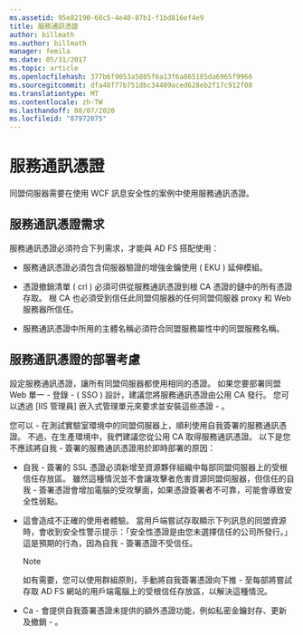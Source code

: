 ```yaml
---
ms.assetid: 95e82190-68c5-4e40-87b1-f1bd816ef4e9
title: 服務通訊憑證
author: billmath
ms.author: billmath
manager: femila
ms.date: 05/31/2017
ms.topic: article
ms.openlocfilehash: 377b6f9053a5805f6a13f6a865185da6965f9966
ms.sourcegitcommit: dfa48f77b751dbc34409aced628eb2f17c912f08
ms.translationtype: MT
ms.contentlocale: zh-TW
ms.lasthandoff: 08/07/2020
ms.locfileid: "87972075"
---
```

# <a name="service-communications-certificates"></a>服務通訊憑證

同盟伺服器需要在使用 WCF 訊息安全性的案例中使用服務通訊憑證。

## <a name="service-communication-certificate-requirements"></a>服務通訊憑證需求
服務通訊憑證必須符合下列需求，才能與 AD FS 搭配使用：

-   服務通訊憑證必須包含伺服器驗證的增強金鑰使用 \( EKU \) 延伸模組。

-   憑證撤銷清單 \( crl \) 必須可供從服務通訊憑證到根 CA 憑證的鏈中的所有憑證存取。 根 CA 也必須受到信任此同盟伺服器的任何同盟伺服器 proxy 和 Web 服務器所信任。

-   服務通訊憑證中所用的主體名稱必須符合同盟服務屬性中的同盟服務名稱。

## <a name="deployment-considerations-for-service-communication-certificates"></a>服務通訊憑證的部署考慮
設定服務通訊憑證，讓所有同盟伺服器都使用相同的憑證。 如果您要部署同盟 Web 單一 \- 登錄 \- \( SSO \) 設計，建議您將服務通訊憑證由公用 CA 發行。 您可以透過 [IIS 管理員] 嵌入式管理單元來要求並安裝這些憑證 \- 。

您可以 \- 在測試實驗室環境中的同盟伺服器上，順利使用自我簽署的服務通訊憑證。 不過，在生產環境中，我們建議您從公用 CA 取得服務通訊憑證。 以下是您不應該將自我 \- 簽署的服務通訊憑證用於即時部署的原因：

-   自我 \- 簽署的 SSL 憑證必須新增至資源夥伴組織中每部同盟伺服器上的受根信任存放區。 雖然這種情況並不會讓攻擊者危害資源同盟伺服器，但信任的自我 \- 簽署憑證會增加電腦的受攻擊面，如果憑證簽署者不可靠，可能會導致安全性弱點。

-   這會造成不正確的使用者體驗。 當用戶端嘗試存取顯示下列訊息的同盟資源時，會收到安全性警示提示：「安全性憑證是由您未選擇信任的公司所發行。」 這是預期的行為，因為自我 \- 簽署憑證不受信任。

    > [!NOTE]
    > 如有需要，您可以使用群組原則，手動將自我簽署憑證向下推 \- 至每部將嘗試存取 AD FS 網站的用戶端電腦上的受根信任存放區，以解決這種情況。

-   Ca \- 會提供自我簽署憑證未提供的額外憑證功能，例如私密金鑰封存、更新及撤銷 \- 。


